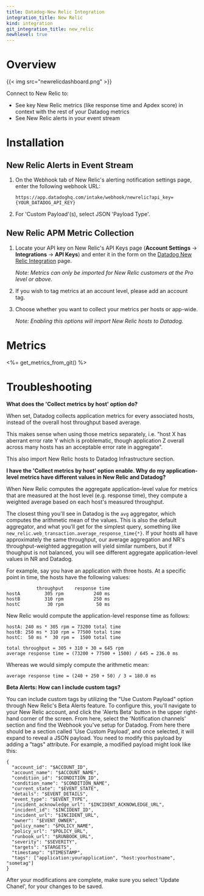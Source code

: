 ```yaml
---
title: Datadog-New Relic Integration
integration_title: New Relic
kind: integration
git_integration_title: new_relic
newhlevel: true
---
```


# Overview

{{< img src="newrelicdashboard.png" >}}

Connect to New Relic to:

* See key New Relic metrics (like response time and Apdex score) in context with the rest of your Datadog metrics
* See New Relic alerts in your event stream

# Installation

## New Relic Alerts in Event Stream

1.  On the Webhook tab of New Relic's alerting notification settings page, enter the following webhook URL:

        https://app.datadoghq.com/intake/webhook/newrelic?api_key={YOUR_DATADOG_API_KEY}

1.  For 'Custom Payload'(s), select JSON 'Payload Type'.

## New Relic APM Metric Collection

1.  Locate your API key on New Relic's API Keys page (**Account Settings** -> **Integrations** -> **API Keys**) and enter it in the form on the [Datadog New Relic Integration](https://app.datadoghq.com/account/settings#integrations/new_relic) page.

    *Note: Metrics can only be imported for New Relic customers at the Pro level or above.*

1.  If you wish to tag metrics at an account level, please add an account tag.
1.  Choose whether you want to collect your metrics per hosts or app-wide.

    *Note: Enabling this options will import New Relic hosts to Datadog.*

# Metrics

<%= get_metrics_from_git() %>

# Troubleshooting

**What does the 'Collect metrics by host' option do?**

When set, Datadog collects application metrics for every associated hosts,
instead of the overall host throughput based average.

This makes sense when using those metrics separately, i.e.
"host X has aberrant error rate Y which is problematic, though application Z overall
across many hosts has an acceptable error rate in aggregate".

This also import New Relic hosts to Datadog Infrastructure section.

**I have the 'Collect metrics by host' option enable. Why do my application-level metrics have different values in New Relic and Datadog?**

When New Relic computes the aggregate application-level value for
metrics that are measured at the host level (e.g. response time), they
compute a weighted average based on each host's measured throughput.

The closest thing you'll see in Datadog is the `avg` aggregator, which
computes the arithmetic mean of the values. This is also the default
aggregator, and what you'll get for the simplest query, something like
`new_relic.web_transaction.average_response_time{*}`. If your hosts all
have approximately the same throughput, our average aggregation and NR's
throughput-weighted aggregation will yield similar numbers, but if
thoughput is not balanced, you will see different aggregate
application-level values in NR and Datadog.

For example, say you have an application with three hosts. At a
specific point in time, the hosts have the following values:

               throughput    response time
    hostA         305 rpm           240 ms
    hostB         310 rpm           250 ms
    hostC          30 rpm            50 ms

New Relic would compute the application-level response time as follows:

    hostA: 240 ms * 305 rpm = 73200 total time
    hostB: 250 ms * 310 rpm = 77500 total time
    hostC:  50 ms *  30 rpm =  1500 total time

    total throughput = 305 + 310 + 30 = 645 rpm
    average response time = (73200 + 77500 + 1500) / 645 = 236.0 ms

Whereas we would simply compute the arithmetic mean:

    average response time = (240 + 250 + 50) / 3 = 180.0 ms

**Beta Alerts: How can I include custom tags?**

You can include custom tags by utilizing the "Use Custom Payload" option through New Relic's Beta Alerts feature. To configure this, you'll navigate to your New Relic account, and click the 'Alerts Beta' button in the upper right-hand corner of the screen. From here, select the 'Notification channels' section and find the Webhook you've setup for Datadog. From here there should be a section called 'Use Custom Payload', and once selected, it will expand to reveal a JSON payload. You need to modify this payload by adding a "tags" attribute. For example, a modified payload might look like this:

    {
      "account_id": "$ACCOUNT_ID",
      "account_name": "$ACCOUNT_NAME",
      "condition_id": "$CONDITION_ID",
      "condition_name": "$CONDITION_NAME",
      "current_state": "$EVENT_STATE",
      "details": "$EVENT_DETAILS",
      "event_type": "$EVENT_TYPE",
      "incident_acknowledge_url": "$INCIDENT_ACKNOWLEDGE_URL",
      "incident_id": "$INCIDENT_ID",
      "incident_url": "$INCIDENT_URL",
      "owner": "$EVENT_OWNER",
      "policy_name": "$POLICY_NAME",
      "policy_url": "$POLICY_URL",
      "runbook_url": "$RUNBOOK_URL",
      "severity": "$SEVERITY",
      "targets": "$TARGETS",
      "timestamp": "$TIMESTAMP",
      "tags": ["application:yourapplication", "host:yourhostname", "sometag"]
    }

After your modifications are complete, make sure you select 'Update Chanel', for your changes to be saved.
